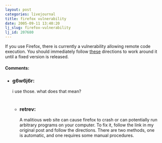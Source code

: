 ```yaml
---
layout: post
categories: livejournal
title: firefox vulnerability
date: 2005-09-11 13:40:20
lj_slug: firefox-vulnerability
lj_id: 207680
---
```

If you use Firefox, there is currently a vulnerability allowing remote code execution. You should immediately follow [these](https://addons.mozilla.org/messages/307259.html) directions to work around it until a fixed version is released.


<div id="comments"><h4>Comments:</h4><div class="lj-comments"><ul>
<li><h3>g6w6j6r: </h3>
<a id="comment-491"></a>
<p>i use those. what does that mean? <br>
<br></p>
<ul>
<li><h3>retrev: </h3>
<a id="comment-492"></a>
<p>A malitious web site can cause firefox to crash or can potentially run arbitrary programs on your computer. To fix it, follow the link in my original post and follow the directions. There are two methods, one is automatic, and one requires some manual procedures.</p>
</li>
</ul>
</li>
</ul></div></div>
